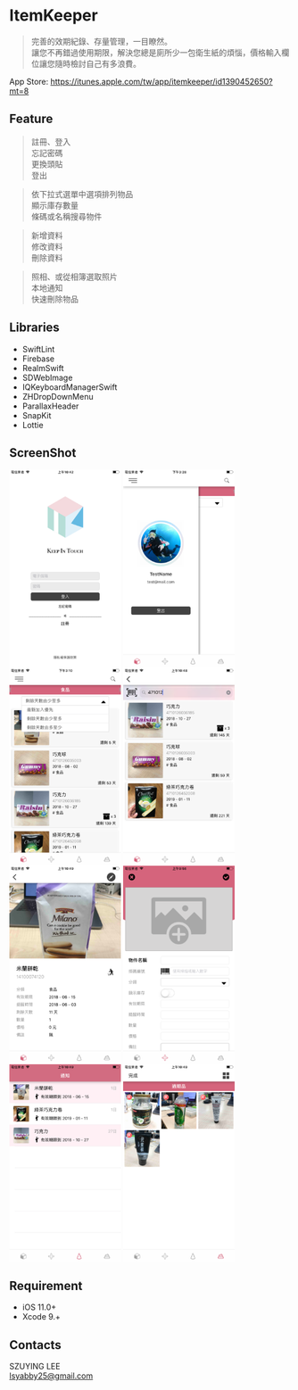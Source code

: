 # ItemKeeper
> 完善的效期紀錄、存量管理，一目瞭然。   
> 讓您不再錯過使用期限，解決您總是廁所少一包衛生紙的煩惱，價格輸入欄位讓您隨時檢討自己有多浪費。

App Store: https://itunes.apple.com/tw/app/itemkeeper/id1390452650?mt=8

## Feature

> 註冊、登入  
> 忘記密碼  
> 更換頭貼  
> 登出  

> 依下拉式選單中選項排列物品   
> 顯示庫存數量  
> 條碼或名稱搜尋物件 

> 新增資料  
> 修改資料  
> 刪除資料  

> 照相、或從相簿選取照片   
> 本地通知  
> 快速刪除物品  




## Libraries
* SwiftLint
* Firebase
* RealmSwift
* SDWebImage
* IQKeyboardManagerSwift
* ZHDropDownMenu
* ParallaxHeader
* SnapKit
* Lottie


## ScreenShot
<div align="left">
<img src="https://github.com/lsyabby/ItemKeeper/blob/master/ScreenShot/login.png" width="200" align=center />
<img src="https://github.com/lsyabby/ItemKeeper/blob/master/ScreenShot/profile.png" width="200" align=center />
<img src="https://github.com/lsyabby/ItemKeeper/blob/master/ScreenShot/sort.png" width="200" align=center />
<img src="https://github.com/lsyabby/ItemKeeper/blob/master/ScreenShot/search.png" width="200" align=center />
</div>

<div align="left">
<img src="https://github.com/lsyabby/ItemKeeper/blob/master/ScreenShot/detail.png" width="200" align=center />
<img src="https://github.com/lsyabby/ItemKeeper/blob/master/ScreenShot/add.png" width="200" align=center />
<img src="https://github.com/lsyabby/ItemKeeper/blob/master/ScreenShot/alert.png" width="200" align=center />
<img src="https://github.com/lsyabby/ItemKeeper/blob/master/ScreenShot/trash.png" width="200" align=center />
</div>




## Requirement
<ul>
<li>iOS 11.0+</li>
<li>Xcode 9.+</li>
</ul>


## Contacts
SZUYING LEE   
lsyabby25@gmail.com
